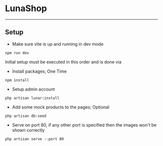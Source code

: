 # LunaShop

---
## Setup

- Make sure vite is up and running in dev mode
```text
npm run dev
```

Initial setup must be executed in this order and is done via

- Install packages; One Time
```text
npm install
```

- Setup admin account
```text
php artisan lunar:install
```

- Add some mock products to the pages; Optional
```text
php artisan db:seed
```

- Serve on port 80, if any other port is specified then the images won't be shown correctly
```text
php artisan serve --port 80
```
